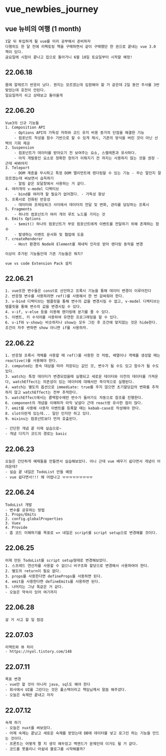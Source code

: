 # vue_newbies_journey

## vue 뉴비의 여행 (1 month)

    1달 뒤 투입하게 될 vue를 미리 공부해서 준비하자
    다행히도 한 달 전에 리팩토링 책을 구매하면서 같이 구매했던 한 권으로 끝내는 vue 3.0 책이 있다.
    금요일에 시험이 끝나고 집으로 돌아가니 6월 18일 토요일부터 시작할 예정!

## 22.06.18

    몸에 알레르기 반응이 났다. 뭔지는 모르겠는데 입원해야 할 거 같은데 2일 동안 주사를 3번 맞았는데 호전이 안된다.
    일요일까지 쉬고 상태보고 돌아올게

## 22.06.20

    Vue3의 신규 기능들
    1. Composition API
        - Options API의 가독성 저하와 코드 유지 비용 증가의 단점을 해결한 기능
        - 컴포넌트 작성을 함수 기반으로 할 수 있게 제시, 기존의 방식을 버린 것이 아닌 선택의 기회 제공
    2. Suspension
        - 컴포넌트가 데이터를 받아오기 전 보여주는 요소, 스켈레톤과 유사하다.
        - 아직 개발중인 요소로 정확한 정의가 이뤄지기 전 까지는 사용하지 않는 것을 권장 - 근데 써봐야지
    3. Teleport
        - DOM 계층을 무시하고 특정 DOM 엘리먼트에 렌더링할 수 있는 기능 - 무슨 말인지 잘 모르겠는데 써보면서 습득하기
        - 알림 같은 모달창에서 사용하는 거 같다.
    4. 여러개의 v-model 디렉티브
        - bind를 여러개 할 필요가 없어졌다. - 가독성 향상
    5. 프록시로 진화된 반응성
        - 데이터와 프레임워크 사이에서 데이터의 전달 및 변화, 관리를 담당하는 프록시
    5. Fragments
        - 하나의 컴포넌트가 여러 개의 루트 노드를 가지는 것
    6. Emits Options
        - $emit() 하나의 컴포넌트가 부모 컴포넌트에게 이벤트를 전달하기 위해 존재하는 함수
        - 발생하는 이벤트 문서화 및 협업에 도움
    7. createRenderer
        - Host 환경의 Node와 Element를 제네릭 인자로 받아 렌더링 동작을 변경

    이상이 추가된 기능들인데 기존 기능들은 뭐지?

    vue vs code Extension Pack 설치

## 22.06.21

    1. vue또한 변수들은 const로 선언하고 프록시 기능을 통해 데이터 변경이 이루어진다
    2. 반응형 변수를 사용하려면 ref()를 사용해서 한 번 감싸줘야 한다.
    3. v-bind 디렉티브는 템플릿을 통해 변수의 값을 변경시킬 수 없고, v-model 디렉티브는 템플릿을 통해 변수의 값을 변경시킬 수 있다.
    4. v-if, v-else 등을 이용해 렌더링에 분기를 줄 수 있다.
    5. 이벤트, 키 수식어를 사용하여 유연한 프로그래밍을 할 수 있다.
    6. v-if와 v-show는 비슷하지나 show는 모두 그린 후 조건에 맞지않는 것은 hide한다. 조건이 자주 변하면 show 아니면 if를 사용하자.

## 22.06.22

    1. 반응형 프록시 객체를 사용할 때 ref()를 사용한 것 처럼, 배열이나 객체를 생성할 때는 reactive()를 사용해야 한다.
    2. computed는 종속 대상을 따라 저장되는 값인 것, 변수가 될 수도 있고 함수가 될 수도 있다.
    3. watch는 특정 데이터가 변경되었을때 실행되고 새로운 데이터와 이전의 데이터를 가져온다, watchEffect는 의존성이 있는 데이터에 대해서만 즉각적으로 실행된다.
    4. watch는 별도의 옵션으로 immediate: true를 주지 않으면 초기할당값의 변화를 추적하지 않고 watchEffect는 전부 추적한다.
    5. watchEffect에서는 콜백함수에만 변수가 들어가도 자동으로 참조를 진행한다.
    6. component의 개념을 이해하자 아직 낯설다 근데 react랑 유사한 점이 많다.
    7. emit를 사용해 사용자 이벤트를 등록할 때는 kebab-case로 작성해야 한다.
    8. slot이란게 있는데... 일단 인지만 하고 있다.
    9. mixins는 컴포넌트보다 먼저 호출된다.

    - 간단한 개념 끝 이제 실습으로~
    - 개념 다지기 코드의 경로는 basic

## 22.06.23

    오늘은 간단하게 예제들을 만들면서 실습해보았다. 아니 근데 vue 배우기 쉽다면서 개념이 어려운데?
    - 실습 끝 내일은 TodoList 만들 예정
    - vue 쉽다면서!!! 왜 어렵나고 ㅠㅠㅠㅠㅠㅠㅠㅠㅠ

## 22.06.24

    TodoList 개발
    - 변수를 공유하는 방법
    1. Props/Emits
    2. config.globalProperties
    3. Vuex
    4. Provide
    - 흠 코드 이해하기를 목표로 => 내일은 script를 script setup으로 변경해볼 것이다.

## 22.06.25

    어제 만든 TodoList를 script setup형태로 변경해보았다.
    1. 스프레드 연산자를 사용할 수 없으니 비구조화 할당으로 변경해서 사용하여야 한다.
    2. 별도의 return이 필요 없다.
    3. props를 사용한다면 defineProps를 사용하면 된다.
    4. emit을 사용한다면 defineEmits를 사용하면 된다.
    5. 나머지는 그냥 똑같은 거 같다.
    - 오늘은 약속이 있어 여기까지

## 22.06.28

    살 거 사고 할 일 점검

## 22.07.03

    리액트와 뷰 차이
    - https://nyol.tistory.com/148

## 22.07.11

    목표 변경
    - vue만 할 것이 아니라 java, sql도 해야 한다
    - 회사에서 UI를 그린다는 것은 풀스택이라고 책임님께서 말씀 해주셨다.
    - 오늘은 숙제만 끝내고 자자

## 22.07.12

    숙제 하기
    - 오늘은 nuxt를 써보았다.
    - 어제 숙제는 끝났고 새로운 숙제를 받았는데 DB에 데이터를 넣고 로그인 하는 기능을 만드는 것이다.
    - 프론트는 어떻게 짤 지 생각 해두었고 백엔드가 문제인데 이거도 될 거 같다.
    - 코드를 못올리니 아쉽네 블로그를 시작해볼까?